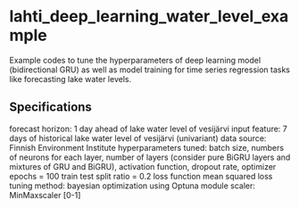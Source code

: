 # lahti_deep_learning_water_level_example
Example codes to tune the hyperparameters of deep learning model (bidirectional GRU) as well as model training for time series regression tasks like forecasting lake water levels. 
## Specifications
forecast horizon: 1 day ahead of lake water level of vesijärvi
input feature: 7 days of historical lake water level of vesijärvi (univariant)
data source: Finnish Environment Institute
hyperparameters tuned: batch size, numbers of neurons for each layer, number of layers (consider pure BiGRU layers and mixtures of GRU and BiGRU), activation function, dropout rate, optimizer 
epochs = 100
train test split ratio = 0.2
loss function mean squared loss
tuning method: bayesian optimization using Optuna module
scaler: MinMaxscaler [0-1]
